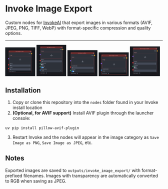 # Invoke Image Export

Custom nodes for [InvokeAI](https://github.com/invoke-ai/InvokeAI) that export images in various formats (AVIF, JPEG, PNG, TIFF, WebP) with format-specific compression and quality options.

---

<section>
  <img src=".readme/node_avif.png" width="19%" alt="Save Image as AVIF -node">
  <img src=".readme/node_jpeg.png" width="19%" alt="Save Image as JPEG -node">
  <img src=".readme/node_png.png" width="19%" alt="Save Image as PNG -node">
  <img src=".readme/node_tiff.png" width="19%" alt="Save Image as TIFF -node">
  <img src=".readme/node_webp.png" width="19%" alt="Save Image as WebP -node">
</section>


## Installation

1. Copy or clone this repository into the `nodes` folder found in your Invoke install location
2. **(Optional, for AVIF support)** Install AVIF plugin through the launcher console:

```venv
uv pip install pillow-avif-plugin
```

3. Restart Invoke and the nodes will appear in the image category as `Save Image as PNG`, `Save Image as JPEG`, etc.

## Notes

Exported images are saved to `outputs/invoke_image_export/` with format-prefixed filenames. Images with transparency are automatically converted to RGB when saving as JPEG.
